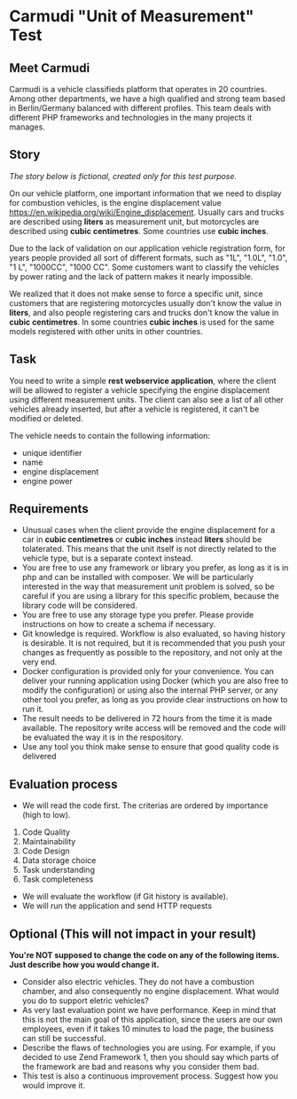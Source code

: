 # Carmudi "Unit of Measurement" Test

## Meet Carmudi
Carmudi is a vehicle classifieds platform that operates in 20 countries. Among other departments, we have a high qualified and strong team based in Berlin/Germany balanced with different profiles. This team deals with different PHP frameworks and technologies in the many projects it manages.

## Story

*The story below is fictional, created only for this test purpose.*

On our vehicle platform, one important information that we need to display for combustion vehicles, is the engine displacement value https://en.wikipedia.org/wiki/Engine_displacement. Usually cars and trucks are described using **liters** as measurement unit, but motorcycles are described using **cubic centimetres**. Some countries use **cubic inches**.

Due to the lack of validation on our application vehicle registration form, for years people provided all sort of different formats, such as "1L", "1.0L", "1.0", "1 L", "1000CC", "1000 CC". Some customers want to classify the vehicles by power rating and the lack of pattern makes it nearly impossible.

We realized that it does not make sense to force a specific unit, since customers that are registering motorcycles usually don't know the value in **liters**, and also people registering cars and trucks don't know the value in **cubic centimetres**. In some countries **cubic inches** is used for the same models registered with other units in other countries.

## Task

You need to write a simple **rest webservice application**, where the client will be allowed to register a vehicle specifying the engine displacement using different measurement units. The client can also see a list of all other vehicles already inserted, but after a vehicle is registered, it can't be modified or deleted.

The vehicle needs to contain the following information:
 - unique identifier
 - name
 - engine displacement
 - engine power

## Requirements
 - Unusual cases when the client provide the engine displacement for a car in **cubic centimetres** or **cubic inches** instead **liters** should be tolaterated. This means that the unit itself is not directly related to the vehicle type, but is a separate context instead.
 - You are free to use any framework or library you prefer, as long as it is in php and can be installed with composer. We will be particularly interested in the way that measurement unit problem is solved, so be careful if you are using a library for this specific problem, because the library code will be considered.
 - You are free to use any storage type you prefer. Please provide instructions on how to create a schema if necessary.
 - Git knowledge is required. Workflow is also evaluated, so having history is desirable. It is not required, but it is recommended that you push your changes as frequently as possible to the repository, and not only at the very end.
 - Docker configuration is provided only for your convenience. You can deliver your running application using Docker (which you are also free to modify the configuration) or using also the internal PHP server, or any other tool you prefer, as long as you provide clear instructions on how to run it.
 - The result needs to be delivered in 72 hours from the time it is made available. The repository write access will be removed and the code will be evaluated the way it is in the respository.
 - Use any tool you think make sense to ensure that good quality code is delivered

## Evaluation process
 - We will read the code first. The criterias are ordered by importance (high to low).
  1. Code Quality
  2. Maintainability
  3. Code Design
  4. Data storage choice
  5. Task understanding
  2. Task completeness
 - We will evaluate the workflow (if Git history is available).
 - We will run the application and send HTTP requests

## Optional (This will not impact in your result)

**You're NOT supposed to change the code on any of the following items. Just describe how you would change it.**

 - Consider also electric vehicles. They do not have a combustion chamber, and also consequently no engine displacement. What would you do to support eletric vehicles?
 - As very last evaluation point we have performance. Keep in mind that this is not the main goal of this application, since the users are our own employees, even if it takes 10 minutes to load the page, the business can still be successful.
 - Describe the flaws of technologies you are using. For example, if you decided to use Zend Framework 1, then you should say which parts of the framework are bad and reasons why you consider them bad.
 - This test is also a continuous improvement process. Suggest how you would improve it.
